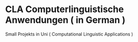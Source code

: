 # CLA Computerlinguistische Anwendungen ( in German )
Small Projekts in Uni ( Computational Linguistic Applications ) 
